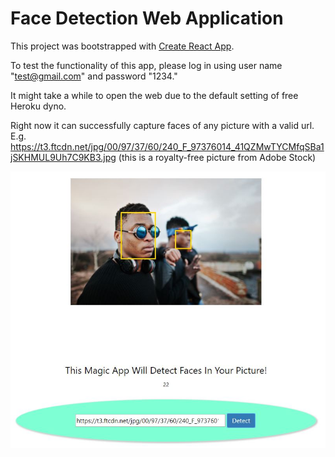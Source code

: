 # Face Detection Web Application

This project was bootstrapped with [Create React App](https://github.com/facebook/create-react-app).

To test the functionality of this app, please log in using user name "test@gmail.com" and password "1234."

It might take a while to open the web due to the default setting of free Heroku dyno.

Right now it can successfully capture faces of any picture with a valid url. 
E.g. https://t3.ftcdn.net/jpg/00/97/37/60/240_F_97376014_41QZMwTYCMfqSBa1jSKHMUL9Uh7C9KB3.jpg (this is a royalty-free picture from Adobe Stock)

![alt text](https://github.com/cluntsao/face-detection-frontend/blob/master/src/image/demo%20picture.JPG)